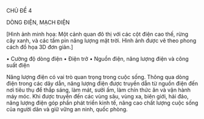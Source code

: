 CHỦ ĐỀ 4

DÒNG ĐIỆN, MẠCH ĐIỆN

[Hình ảnh minh họa: Một cảnh quan đô thị với các cột điện cao thế, rừng cây xanh, và các tấm pin năng lượng mặt trời. Hình ảnh được vẽ theo phong cách đồ họa 3D đơn giản.]

• Cường độ dòng điện
• Điện trở
• Nguồn điện, năng lượng điện và công suất điện

Năng lượng điện có vai trò quan trọng trong cuộc sống. Thông qua dòng điện trong các dây dẫn, năng lượng điện được truyền dẫn từ nguồn điện đến nơi tiêu thụ để thắp sáng, làm mát, sưởi ấm, làm chín thức ăn và vận hành máy móc. Khi được truyền đến các vùng sâu, vùng xa, biên giới, hải đảo, năng lượng điện góp phần phát triển kinh tế, nâng cao chất lượng cuộc sống của người dân và giữ vững an ninh, quốc phòng.